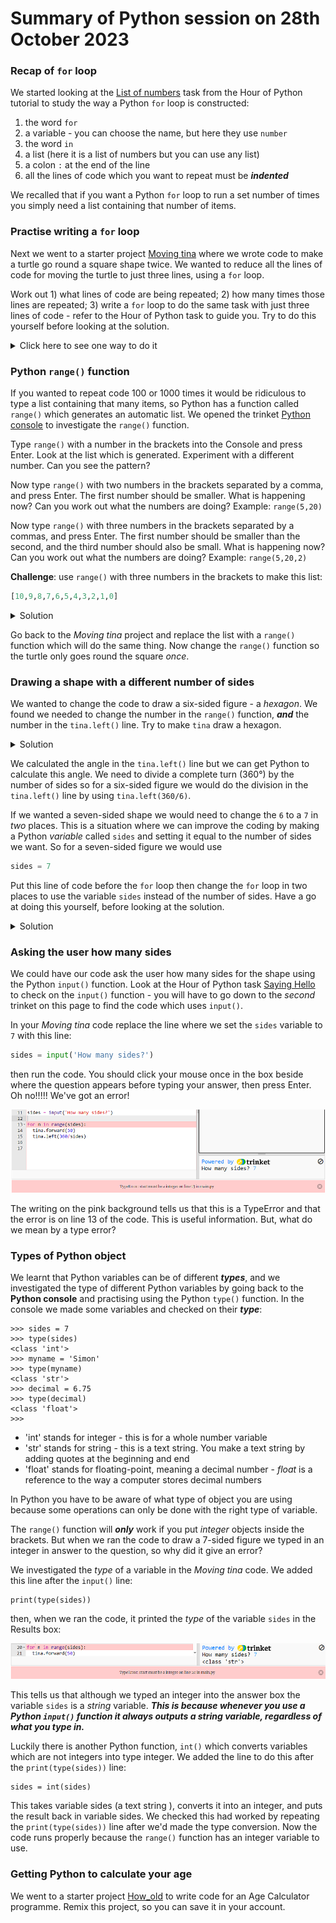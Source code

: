 # Summary of Python session on 28th October 2023

### Recap of ```for``` loop

We started looking at the [List of numbers](https://hourofpython.trinket.io/a-visual-introduction-to-python#/repeating-with-loops-and-lists/lists-of-numbers) task from the Hour of Python tutorial to study the way a Python ```for``` loop is constructed:

1. the word ```for```
2. a variable - you can choose the name, but here they use ```number```
3. the word ```in```
4. a list (here it is a list of numbers but you can use any list)
5. a colon ```:``` at the end of the line
6. all the lines of code which you want to repeat must be ***indented***

We recalled that if you want a Python ```for``` loop to run a set number of times you simply need a list containing that number of items.

### Practise writing a ```for``` loop

Next we went to a starter project [Moving tina](https://trinket.io/python/383a4b9b63) where we wrote code to make a turtle go round a square shape twice. We wanted to reduce all the lines of code for moving the turtle to just three lines, using a ```for``` loop.

Work out 1) what lines of code are being repeated; 2) how many times those lines are repeated; 3) write a ```for``` loop to do the same task with just three lines of code - refer to the Hour of Python task to guide you. Try to do this yourself before looking at the solution.

<details><summary>Click here to see one way to do it</summary>

```python
for n in [1,2,3,4,5,6,7,8]:
  tina.forward(50)
  tina.left(90)
```
  
</details>

### Python ```range()``` function

If you wanted to repeat code 100 or 1000 times it would be ridiculous to type a list containing that many items, so Python has a function called ```range()``` which generates an automatic list. We opened the trinket [Python console](https://trinket.io/console) to investigate the ```range()``` function.

Type ```range()``` with a number in the brackets into the Console and press Enter. Look at the list which is generated. Experiment with a different number. Can you see the pattern?

Now type ```range()``` with two numbers in the brackets separated by a comma, and press Enter. The first number should be smaller. What is happening now? Can you work out what the numbers are doing? Example: ```range(5,20)```

Now type ```range()``` with three numbers in the brackets separated by a commas, and press Enter. The first number should be smaller than the second, and the third number should also be small. What is happening now? Can you work out what the numbers are doing? Example: ```range(5,20,2)```

**Challenge**: use ```range()``` with three numbers in the brackets to make this list:

```python
[10,9,8,7,6,5,4,3,2,1,0]
```

<details><summary>Solution</summary>

```python
range(10,-1,-1)
```
  
</details>

Go back to the *Moving tina*  project and replace the list with a ```range()``` function which will do the same thing. Now change the ```range()``` function so the turtle only goes round the square *once*.

### Drawing a shape with a different number of sides

We wanted to change the code to draw a six-sided figure - a *hexagon*. We found we needed to change the number in the ```range()``` function, ***and*** the number in the ```tina.left()``` line.  Try to make ```tina``` draw a hexagon.

<details><summary>Solution</summary>

```python
for n in range(6):
  tina.forward(50)
  tina.left(60)
```
  
</details>

We calculated the angle in the ```tina.left()``` line but we can get Python to calculate this angle. We need to divide a complete turn (360°) by the number of sides so for a six-sided figure we would do the division in the ```tina.left()``` line by using ```tina.left(360/6)```. 

If we wanted a seven-sided shape we would need to change the ```6``` to a ```7``` in *two* places. This is a situation where we can improve the coding by making a Python *variable* called ```sides``` and setting it equal to the number of sides we want. So for a seven-sided figure we would use

```python
sides = 7
```

Put this line of code before the ```for``` loop then change the ```for``` loop in two places to use the variable ```sides``` instead of the number of sides. Have a go at doing this yourself, before looking at the solution.

<details><summary>Solution</summary>

```python
for n in range(sides):
  tina.forward(50)
  tina.left(360/sides)
```
With this code, if we want to change the number of sides, we only have to change the code in one place - by setting the variable ```sides``` to a different number. Try it with different numbers of sides.

</details>

### Asking the user how many sides

We could have our code ask the user how many sides for the shape using the Python ```input()``` function. Look at the Hour of Python task [Saying Hello](https://hourofpython.trinket.io/a-visual-introduction-to-python#/turtles/saying-hello) to check on the ```input()``` function - you will have to go down to the *second* trinket on this page to find the code which uses ```input()```.

In your *Moving tina* code replace the line where we set the ```sides``` variable to ```7``` with this line:

```python
sides = input('How many sides?')
```

then run the code. You should click your mouse once in the box beside where the question appears before typing your answer, then press Enter. Oh no!!!!! We've got an error!

![TypeError](type_error_1.png "Example of TypeError")

The writing on the pink background tells us that this is a TypeError and that the error is on line 13 of the code. This is useful information. But, what do we mean by a type error?

### Types of Python object

We learnt that Python variables can be of different ***types***, and we investigated the type of different Python variables by going back to the **Python console** and practising using the Python ```type()``` function. In the console we made some variables and checked on their ***type***:

```
>>> sides = 7
>>> type(sides)
<class 'int'>
>>> myname = 'Simon'
>>> type(myname)
<class 'str'>
>>> decimal = 6.75
>>> type(decimal)
<class 'float'>
>>>
```

- 'int' stands for integer - this is for a whole number variable
- 'str' stands for string - this is a text string. You make a text string by adding quotes at the beginning and end
- 'float' stands for floating-point, meaning a decimal number - *float* is a reference to the way a computer stores decimal numbers

In Python you have to be aware of what type of object you are using because some operations can only be done with the right type of variable.

The ```range()``` function will ***only*** work if you put *integer* objects inside the brackets. But when we ran the code to draw a 7-sided figure we typed in an integer in answer to the question, so why did it give an error?

We investigated the *type* of a variable in the *Moving tina* code. We added this line after the ```input()``` line:

```
print(type(sides))
```

then, when we ran the code, it printed the *type* of the variable ```sides``` in the Results box:

![type of variable sides](type_error_2.png "Show the type of variable sides")

This tells us that although we typed an integer into the answer box the variable ```sides``` is a *string* variable. ***This is because whenever you use a Python ```input()``` function it always outputs a string variable, regardless of what you type in.***

Luckily there is another Python function, ```int()``` which converts variables which are not integers into type integer. We added the line to do this after the ```print(type(sides))``` line:

```
sides = int(sides)
```

This takes variable sides (a text string ), converts it into an integer, and puts the result back in variable sides. We checked this had worked by repeating the ```print(type(sides))``` line after we'd made the type conversion. Now the code runs properly because the ```range()``` function has an integer variable to use.

### Getting Python to calculate your age

We went to a starter project [How_old](https://trinket.io/python/4ff4e55316) to write code for an Age Calculator programme. Remix this project, so you can save it in your account.
